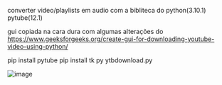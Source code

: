 converter video/playlists em audio com a bibliteca do python(3.10.1) pytube(12.1)

gui copiada na cara dura com algumas alterações do https://www.geeksforgeeks.org/create-gui-for-downloading-youtube-video-using-python/

pip install pytube
pip install tk
py ytbdownload.py

![image](https://user-images.githubusercontent.com/32989586/187036602-2eb944f3-8ed6-488b-9484-47c86179e177.png)
